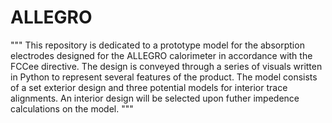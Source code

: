 # ALLEGRO
"""
This repository is dedicated to a prototype model for the absorption electrodes designed for the ALLEGRO calorimeter in accordance with the FCCee directive. The design is conveyed through a series of visuals written in Python to represent several features of the product. The model consists of a set exterior design and three potential models for interior trace alignments. An interior design will be selected upon futher impedence calculations on the model. 
"""
